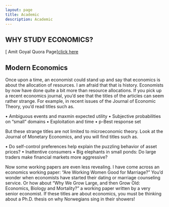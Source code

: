 ```yaml
---
layout: page
title: Academic
description: Academic
---
```


## **WHY STUDY ECONOMICS?**

[ Amit Goyal Quora Page][click here](https://www.quora.com/Why-should-I-study-economics/answer/Amit-Goyal-135)


 ## **Modern Economics**
 
Once upon a time, an economist could stand up and say that economics is about the 
allocation of resources. I am afraid that that is history. Economists by now have done 
quite a bit more than resource allocations. If you pick up a recent economics journal, 
you’d see that the titles of the articles can seem rather strange. For example, in recent 
issues of the Journal of Economic Theory, you’d read titles such as.

• Ambiguous events and maxmin expected utility 
• Subjective probabilities on “small” domains 
• Exploitation and time 
• p-Best response set 

But these strange titles are not limited to microeconomic theory. Look at the Journal of 
Monetary Economics, and you will find titles such as.

• Do self-control preferences help explain the puzzling behavior of asset prices? 
• Inattentive consumers 
• Big elephants in small ponds: Do large traders make financial markets more 
aggressive? 

Now some working papers are even less revealing. I have come across an economics 
working paper: “Are Working Women Good for Marriage?” You’d wonder when 
economists have started their dating or marriage counseling service. Or how about “Why 
We Grow Large, and then Grow Old: Economics, Biology and Mortality?” a working 
paper written by a very senior economist. If these titles are about economics, you must be 
thinking about a Ph.D. thesis on why Norwegians sing in their showers! 



